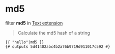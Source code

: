 md5
===

filter **md5** in [Text extension](../Text.md)

> Calculate the md5 hash of a string

``` twig
{{ "hello"|md5 }}
{# outputs 5d41402abc4b2a76b9719d911017c592 #}
```